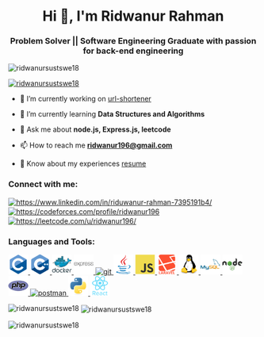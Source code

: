 <h1 align="center">Hi 👋, I'm Ridwanur Rahman</h1>
<h3 align="center">Problem Solver || Software Engineering Graduate with passion for back-end engineering</h3>

<p align="left"> <img src="https://komarev.com/ghpvc/?username=ridwanursustswe18&label=Profile%20views&color=0e75b6&style=flat" alt="ridwanursustswe18" /> </p>

<p align="left"> <a href="https://github.com/ryo-ma/github-profile-trophy"><img src="https://github-profile-trophy.vercel.app/?username=ridwanursustswe18" alt="ridwanursustswe18" /></a> </p>

- 🔭 I’m currently working on [url-shortener](https://github.com/Ridwanursustswe18/coding_challanges_url_shortener)

- 🌱 I’m currently learning **Data Structures and Algorithms**

- 💬 Ask me about **node.js, Express.js, leetcode**

- 📫 How to reach me **ridwanur196@gmail.com**

- 📄 Know about my experiences [resume](https://www.dropbox.com/scl/fi/4lzsivoxtneskgutmwq8b/Ridwanur_Rahman_resume.pdf?rlkey=zuo38s9dxnb554jovet5xuka7&st=f3b8m9xi&dl=0)

<h3 align="left">Connect with me:</h3>
<p align="left">
<a href="https://www.linkedin.com/in/ridwanur-rahman-7395191b4/" target="blank"><img align="center" src="https://raw.githubusercontent.com/rahuldkjain/github-profile-readme-generator/master/src/images/icons/Social/linked-in-alt.svg" alt="https://www.linkedin.com/in/riduwanur-rahman-7395191b4/" height="30" width="40" /></a>
<a href="https://codeforces.com/profile/https://codeforces.com/profile/ridwanur196" target="blank"><img align="center" src="https://raw.githubusercontent.com/rahuldkjain/github-profile-readme-generator/master/src/images/icons/Social/codeforces.svg" alt="https://codeforces.com/profile/ridwanur196" height="30" width="40" /></a>
<a href="https://www.leetcode.com/https://leetcode.com/u/ridwanur196/" target="blank"><img align="center" src="https://raw.githubusercontent.com/rahuldkjain/github-profile-readme-generator/master/src/images/icons/Social/leet-code.svg" alt="https://leetcode.com/u/ridwanur196/" height="30" width="40" /></a>
</p>

<h3 align="left">Languages and Tools:</h3>
<p align="left"> <a href="https://www.cprogramming.com/" target="_blank" rel="noreferrer"> <img src="https://raw.githubusercontent.com/devicons/devicon/master/icons/c/c-original.svg" alt="c" width="40" height="40"/> </a> <a href="https://www.w3schools.com/cpp/" target="_blank" rel="noreferrer"> <img src="https://raw.githubusercontent.com/devicons/devicon/master/icons/cplusplus/cplusplus-original.svg" alt="cplusplus" width="40" height="40"/> </a> <a href="https://www.docker.com/" target="_blank" rel="noreferrer"> <img src="https://raw.githubusercontent.com/devicons/devicon/master/icons/docker/docker-original-wordmark.svg" alt="docker" width="40" height="40"/> </a> <a href="https://expressjs.com" target="_blank" rel="noreferrer"> <img src="https://raw.githubusercontent.com/devicons/devicon/master/icons/express/express-original-wordmark.svg" alt="express" width="40" height="40"/> </a> <a href="https://git-scm.com/" target="_blank" rel="noreferrer"> <img src="https://www.vectorlogo.zone/logos/git-scm/git-scm-icon.svg" alt="git" width="40" height="40"/> </a> <a href="https://www.java.com" target="_blank" rel="noreferrer"> <img src="https://raw.githubusercontent.com/devicons/devicon/master/icons/java/java-original.svg" alt="java" width="40" height="40"/> </a> <a href="https://developer.mozilla.org/en-US/docs/Web/JavaScript" target="_blank" rel="noreferrer"> <img src="https://raw.githubusercontent.com/devicons/devicon/master/icons/javascript/javascript-original.svg" alt="javascript" width="40" height="40"/> </a> <a href="https://laravel.com/" target="_blank" rel="noreferrer"> <img src="https://raw.githubusercontent.com/devicons/devicon/master/icons/laravel/laravel-plain-wordmark.svg" alt="laravel" width="40" height="40"/> </a> <a href="https://www.linux.org/" target="_blank" rel="noreferrer"> <img src="https://raw.githubusercontent.com/devicons/devicon/master/icons/linux/linux-original.svg" alt="linux" width="40" height="40"/> </a> <a href="https://www.mysql.com/" target="_blank" rel="noreferrer"> <img src="https://raw.githubusercontent.com/devicons/devicon/master/icons/mysql/mysql-original-wordmark.svg" alt="mysql" width="40" height="40"/> </a> <a href="https://nodejs.org" target="_blank" rel="noreferrer"> <img src="https://raw.githubusercontent.com/devicons/devicon/master/icons/nodejs/nodejs-original-wordmark.svg" alt="nodejs" width="40" height="40"/> </a> <a href="https://www.php.net" target="_blank" rel="noreferrer"> <img src="https://raw.githubusercontent.com/devicons/devicon/master/icons/php/php-original.svg" alt="php" width="40" height="40"/> </a> <a href="https://postman.com" target="_blank" rel="noreferrer"> <img src="https://www.vectorlogo.zone/logos/getpostman/getpostman-icon.svg" alt="postman" width="40" height="40"/> </a> <a href="https://reactjs.org/" target="_blank" rel="noreferrer"><img src="https://raw.githubusercontent.com/devicons/devicon/master/icons/python/python-original.svg" alt="python" width="40" height="40"/> </a> <a href="https://reactjs.org/" target="_blank" rel="noreferrer"> <img src="https://raw.githubusercontent.com/devicons/devicon/master/icons/react/react-original-wordmark.svg" alt="react" width="40" height="40"/> </a> </p>

<p><img align="left" src="https://github-readme-stats.vercel.app/api/top-langs?username=ridwanursustswe18&show_icons=true&locale=en&layout=compact" alt="ridwanursustswe18" /></p>

<p>&nbsp;<img align="center" src="https://github-readme-stats.vercel.app/api?username=ridwanursustswe18&show_icons=true&locale=en" alt="ridwanursustswe18" /></p>

<p><img align="center" src="https://github-readme-streak-stats.herokuapp.com/?user=ridwanursustswe18&" alt="ridwanursustswe18" /></p>
